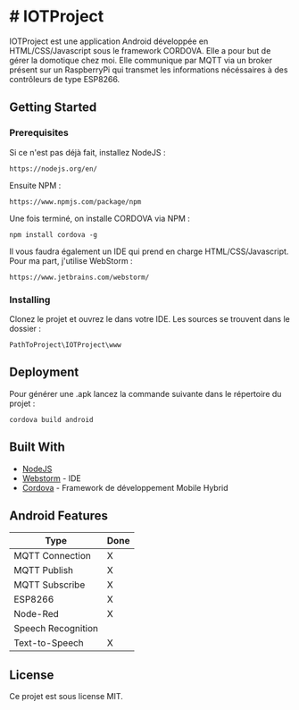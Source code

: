 # # IOTProject

IOTProject est une application Android développée en HTML/CSS/Javascript sous le framework CORDOVA.
Elle a pour but de gérer la domotique chez moi. Elle communique par MQTT via un broker présent sur un RaspberryPi qui transmet les informations nécéssaires à des contrôleurs de type ESP8266. 

## Getting Started

### Prerequisites

Si ce n'est pas déjà fait, installez NodeJS :

```
https://nodejs.org/en/
```

Ensuite NPM :
```
https://www.npmjs.com/package/npm
```

Une fois terminé, on installe CORDOVA via NPM :
```
npm install cordova -g
```

Il vous faudra également un IDE qui prend en charge HTML/CSS/Javascript.
Pour ma part, j'utilise WebStorm :
```
https://www.jetbrains.com/webstorm/
```

### Installing

Clonez le projet et ouvrez le dans votre IDE.
Les sources se trouvent dans le dossier :
```
PathToProject\IOTProject\www
```

## Deployment

Pour générer une .apk lancez la commande suivante dans le répertoire du projet :
```
cordova build android
```

## Built With

* [NodeJS](https://nodejs.org/en/) 
* [Webstorm](https://www.jetbrains.com/webstorm/) - IDE
* [Cordova](https://cordova.apache.org/) - Framework de développement Mobile Hybrid

## Android Features

|Type                | Done |
|--------------------| -----| 
| MQTT Connection    |  X   | 
| MQTT Publish       |  X   |        
| MQTT Subscribe     |  X   |          
| ESP8266            |  X   |           
| Node-Red           |  X   |              
| Speech Recognition |      |
| Text-to-Speech     |  X   |


## License

Ce projet est sous license MIT.
